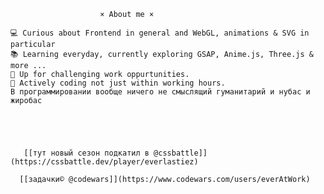                         × About me ×

    💻 Curious about Frontend in general and WebGL, animations & SVG in particular 
    📚 Learning everyday, currently exploring GSAP, Anime.js, Three.js & more ...
    🏢 Up for challenging work oppurtunities.
    💬 Actively coding not just within working hours.
    В программировании вообще ничего не смыслящий гуманитарий и нубас и жиробас
    
    
    
  
  
       [[тут новый сезон подкатил в @cssbattle]](https://cssbattle.dev/player/everlastiez)

      [[задачки© @codewars]](https://www.codewars.com/users/everAtWork)
  
